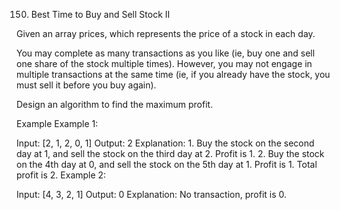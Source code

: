 150. Best Time to Buy and Sell Stock II

Given an array prices, which represents the price of a stock in each day.

You may complete as many transactions as you like (ie, buy one and sell one share of the stock multiple times). However, you may not engage in multiple transactions at the same time (ie, if you already have the stock, you must sell it before you buy again).

Design an algorithm to find the maximum profit.

Example
Example 1:

Input: [2, 1, 2, 0, 1]
Output: 2
Explanation: 
    1. Buy the stock on the second day at 1, and sell the stock on the third day at 2. Profit is 1.
    2. Buy the stock on the 4th day at 0, and sell the stock on the 5th day at 1. Profit is 1.
    Total profit is 2.
Example 2:

Input: [4, 3, 2, 1]
Output: 0
Explanation: No transaction, profit is 0.
